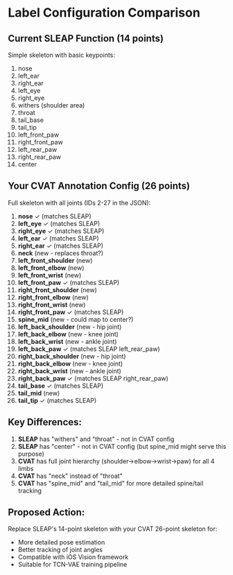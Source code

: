 # Label Configuration Comparison

## Current SLEAP Function (14 points)
Simple skeleton with basic keypoints:
1. nose
2. left_ear
3. right_ear
4. left_eye
5. right_eye
6. withers (shoulder area)
7. throat
8. tail_base
9. tail_tip
10. left_front_paw
11. right_front_paw
12. left_rear_paw
13. right_rear_paw
14. center

## Your CVAT Annotation Config (26 points)
Full skeleton with all joints (IDs 2-27 in the JSON):
1. **nose** ✓ (matches SLEAP)
2. **left_eye** ✓ (matches SLEAP)
3. **right_eye** ✓ (matches SLEAP)
4. **left_ear** ✓ (matches SLEAP)
5. **right_ear** ✓ (matches SLEAP)
6. **neck** (new - replaces throat?)
7. **left_front_shoulder** (new)
8. **left_front_elbow** (new)
9. **left_front_wrist** (new)
10. **left_front_paw** ✓ (matches SLEAP)
11. **right_front_shoulder** (new)
12. **right_front_elbow** (new)
13. **right_front_wrist** (new)
14. **right_front_paw** ✓ (matches SLEAP)
15. **spine_mid** (new - could map to center?)
16. **left_back_shoulder** (new - hip joint)
17. **left_back_elbow** (new - knee joint)
18. **left_back_wrist** (new - ankle joint)
19. **left_back_paw** ✓ (matches SLEAP left_rear_paw)
20. **right_back_shoulder** (new - hip joint)
21. **right_back_elbow** (new - knee joint)
22. **right_back_wrist** (new - ankle joint)
23. **right_back_paw** ✓ (matches SLEAP right_rear_paw)
24. **tail_base** ✓ (matches SLEAP)
25. **tail_mid** (new)
26. **tail_tip** ✓ (matches SLEAP)

## Key Differences:
1. **SLEAP** has "withers" and "throat" - not in CVAT config
2. **SLEAP** has "center" - not in CVAT config (but spine_mid might serve this purpose)
3. **CVAT** has full joint hierarchy (shoulder→elbow→wrist→paw) for all 4 limbs
4. **CVAT** has "neck" instead of "throat"
5. **CVAT** has "spine_mid" and "tail_mid" for more detailed spine/tail tracking

## Proposed Action:
Replace SLEAP's 14-point skeleton with your CVAT 26-point skeleton for:
- More detailed pose estimation
- Better tracking of joint angles
- Compatible with iOS Vision framework
- Suitable for TCN-VAE training pipeline
